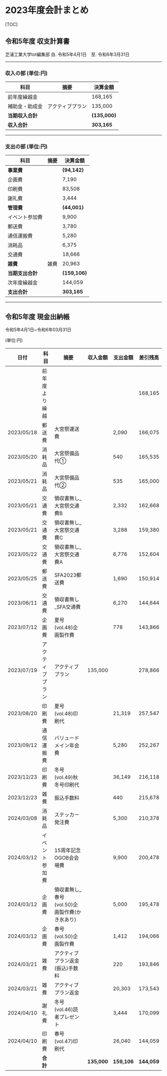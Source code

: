 # 2023年度会計まとめ

[TOC]

## 令和5年度 収支計算書

芝浦工業大学tot編集部
 自. 令和5年4月1日　至. 令和6年3月31日

------

### 収入の部 (単位:円)

| 科目             | 摘要             | 決算金額      |
| ---------------- | ---------------- | ------------- |
| 前年度繰越金     |                  | 168,165       |
| 補助金・助成金   | アクティブプラン | 135,000       |
| **当期収入合計** |                  | **(135,000)** |
| **収入合計**     |                  | **303,165**   |

------

### 支出の部 (単位:円)

| 科目             | 摘要 | 決算金額      |
| ---------------- | ---- | ------------- |
| **事業費**       |      | **(94,142)**  |
| 企画費           |      | 7,190         |
| 印刷費           |      | 83,508        |
| 謝礼費           |      | 3,444         |
| **管理費**       |      | **(44,001)**  |
| イベント参加費   |      | 9,900         |
| 郵送費           |      | 3,780         |
| 通信運搬費       |      | 5,280         |
| 消耗品           |      | 6,375         |
| 交通費           |      | 18,666        |
| **雑費**         | 雑費 | 20,963        |
| **当期支出合計** |      | **(159,106)** |
| 次年度繰越金     |      | 144,059       |
| **支出合計**     |      | **303,165**   |

------

## 令和5年度 現金出納帳

令和5年4月1日~令和6年03月31日

(単位:円)

| 日付       | 科目             | 摘要                                          | 収入金額    | 支出金額    | 差引残高    |
| ---------- | ---------------- | --------------------------------------------- | ----------- | ----------- | ----------- |
|            | 前年度より繰越   |                                               |             |             | 168,165     |
| 2023/05/18 | 郵送費           | 大宮祭運送費                                  |             | 2,090       | 166,075     |
| 2023/05/20 | 消耗品           | 大宮祭備品代①                                 |             | 540         | 165,535     |
| 2023/05/21 | 消耗品           | 大宮祭備品代②                                 |             | 535         | 165,000     |
| 2023/05/21 | 交通費           | 領収書無し_大宮祭交通費B                      |             | 2,332       | 162,668     |
| 2023/05/21 | 交通費           | 領収書無し_大宮祭交通費C                      |             | 3,288       | 159,380     |
| 2023/05/22 | 交通費           | 領収書無し_大宮祭交通費A                      |             | 6,776       | 152,604     |
| 2023/05/25 | 郵送費           | SFA2023郵送費                                 |             | 1,690       | 150,914     |
| 2023/06/11 | 交通費           | 領収書無し_SFA交通費                          |             | 6,270       | 144,644     |
| 2023/07/12 | 企画費           | 夏号(vol.48)企画製作費                        |             | 778         | 143,866     |
| 2023/07/19 | アクティブプラン | アクティブプラン                              | 135,000     |             | 278,866     |
| 2023/08/20 | 印刷費           | 夏号(vol.48)印刷代                            |             | 21,319      | 257,547     |
| 2023/09/12 | 通信運搬費       | バリュードメイン年会費                        |             | 5,280       | 252,267     |
| 2023/12/23 | 印刷費           | 冬号(vol.49)秋冬号印刷代                      |             | 36,149      | 216,118     |
| 2023/12/23 | 雑費             | 振込手数料                                    |             | 440         | 215,678     |
| 2024/03/08 | 消耗品           | ステッカー発注費                              |             | 5,300       | 210,378     |
| 2024/03/12 | イベント参加費   | 15周年記念OGOB会会場費                        |             | 9,900       | 200,478     |
| 2024/03/12 | 企画費           | 領収書無し_春号(vol.50)企画製作費(かき氷あり) |             | 5,000       | 195,478     |
| 2024/03/12 | 企画費           | 春号(vol.50)企画製作費                        |             | 1,412       | 194,066     |
| 2024/03/21 | 雑費             | アクティブプラン返金(振込)手数料              |             | 220         | 193,846     |
| 2024/03/21 | 雑費             | アクティブプラン返金                          |             | 20,303      | 173,543     |
| 2024/04/10 | 謝礼費           | 冬号(vol.46)読者プレゼント                    |             | 3,444       | 170,099     |
| 2024/04/10 | 印刷費           | 春号(vol.47)印刷代                            |             | 26,040      | 144,059     |
|            | **合計**         |                                               | **135,000** | **159,106** | **144,059** |